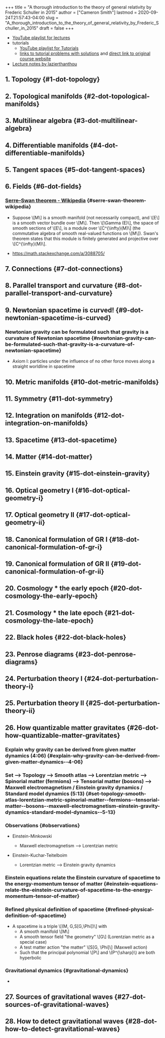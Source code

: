 +++
title = "A thorough introduction to the theory of general relativity by Frederic Schuller in 2015"
author = ["Cameron Smith"]
lastmod = 2020-09-24T21:57:43-04:00
slug = "A_thorough_introduction_to_the_theory_of_general_relativity_by_Frederic_Schuller_in_2015"
draft = false
+++

-   [YouTube playlist for lectures](https://www.youtube.com/playlist?list=PLFeEvEPtX%5F0S6vxxiiNPrJbLu9aK1UVC%5F)
-   tutorials
    -   [YouTube playlist for Tutorials](https://www.youtube.com/playlist?list=PLFeEvEPtX%5F0RQ1ys-7VIsKlBWz7RX-FaL)
    -   [links to tutorial problems with solutions](http://mathswithphysics.blogspot.com/2016/07/the-we-heraeus-international-winter.html) and [direct link to original course website](https://gravity-and-light.herokuapp.com/tutorials)
-   [Lecture notes by lazierthanthou](https://github.com/lazierthanthou/Lecture%5FNotes%5FGR)


## 1. Topology {#1-dot-topology}


## 2. Topological manifolds {#2-dot-topological-manifolds}


## 3. Multilinear algebra {#3-dot-multilinear-algebra}


## 4. Differentiable manifolds {#4-dot-differentiable-manifolds}


## 5. Tangent spaces {#5-dot-tangent-spaces}


## 6. Fields {#6-dot-fields}


### [Serre–Swan theorem - Wikipedia](https://en.wikipedia.org/wiki/Serre%E2%80%93Swan%5Ftheorem) {#serre-swan-theorem-wikipedia}

<!--list-separator-->

-  Suppose \\[M\\] is a smooth manifold (not necessarily compact), and \\[E\\] is a smooth vector bundle over \\[M\\]. Then \\[\Gamma (E)\\], the space of smooth sections of \\[E\\], is a module over \\[C^{\infty}(M)\\] (the commutative algebra of smooth real-valued functions on \\[M\\]). Swan's theorem states that this module is finitely generated and projective over \\[C^{\infty}(M)\\].

<!--list-separator-->

-  <https://math.stackexchange.com/a/3088705/>


## 7. Connections {#7-dot-connections}


## 8. Parallel transport and curvature {#8-dot-parallel-transport-and-curvature}


## 9. Newtonian spacetime is curved! {#9-dot-newtonian-spacetime-is-curved}


### Newtonian gravity can be formulated such that gravity is a curvature of Newtonian spacetime {#newtonian-gravity-can-be-formulated-such-that-gravity-is-a-curvature-of-newtonian-spacetime}

<!--list-separator-->

-  Axiom I: particles under the influence of no other force moves along a straight worldline in spacetime


## 10. Metric manifolds {#10-dot-metric-manifolds}


## 11. Symmetry {#11-dot-symmetry}


## 12. Integration on manifolds {#12-dot-integration-on-manifolds}


## 13. Spacetime {#13-dot-spacetime}


## 14. Matter {#14-dot-matter}


## 15. Einstein gravity {#15-dot-einstein-gravity}


## 16. Optical geometry I {#16-dot-optical-geometry-i}


## 17. Optical geometry II {#17-dot-optical-geometry-ii}


## 18. Canonical formulation of GR I {#18-dot-canonical-formulation-of-gr-i}


## 19. Canonical formulation of GR II {#19-dot-canonical-formulation-of-gr-ii}


## 20. Cosmology \* the early epoch {#20-dot-cosmology-the-early-epoch}


## 21. Cosmology \* the late epoch {#21-dot-cosmology-the-late-epoch}


## 22. Black holes {#22-dot-black-holes}


## 23. Penrose diagrams {#23-dot-penrose-diagrams}


## 24. Perturbation theory I {#24-dot-perturbation-theory-i}


## 25. Perturbation theory II {#25-dot-perturbation-theory-ii}


## 26. How quantizable matter gravitates {#26-dot-how-quantizable-matter-gravitates}


### Explain why gravity can be derived from given matter dynamics (4:06) {#explain-why-gravity-can-be-derived-from-given-matter-dynamics--4-06}


### Set --> Topology --> Smooth atlas --> Lorentzian metric --> Spinorial matter (fermions) --> Tensorial matter (bosons) --> Maxwell electromagnetism / Einstein gravity dynamics / Standard model dynamics (5:13) {#set-topology-smooth-atlas-lorentzian-metric-spinorial-matter--fermions--tensorial-matter--bosons--maxwell-electromagnetism-einstein-gravity-dynamics-standard-model-dynamics--5-13}


### Observations {#observations}

<!--list-separator-->

-  Einstein-Minkowski

    <!--list-separator-->

    -  Maxwell electromagnetism --> Lorentzian metric

<!--list-separator-->

-  Einstein-Kuchar-Teitelboim

    <!--list-separator-->

    -  Lorentzian metric --> Einstein gravity dynamics


### Einstein equations relate the Einstein curvature of spacetime to the energy-momentum tensor of matter {#einstein-equations-relate-the-einstein-curvature-of-spacetime-to-the-energy-momentum-tensor-of-matter}


### Refined physical definition of spacetime {#refined-physical-definition-of-spacetime}

-   A spacetime is a triple \\[(M, G,S[G,\Phi])\\] with
    -   A smooth manifold \\[M\\]
    -   A smooth tensor field "the geometry" \\[G\\] (Lorentzian metric as a special case)
    -   A test matter action "the matter" \\[S[G, \Phi]\\] (Maxwell action)
    -   Such that the principal polynomial \\[P\\] and \\(P^{\sharp}\\) are both hyperbolic


### Gravitational dynamics {#gravitational-dynamics}

<!--list-separator-->

-


## 27. Sources of gravitational waves {#27-dot-sources-of-gravitational-waves}


## 28. How to detect gravitational waves {#28-dot-how-to-detect-gravitational-waves}

